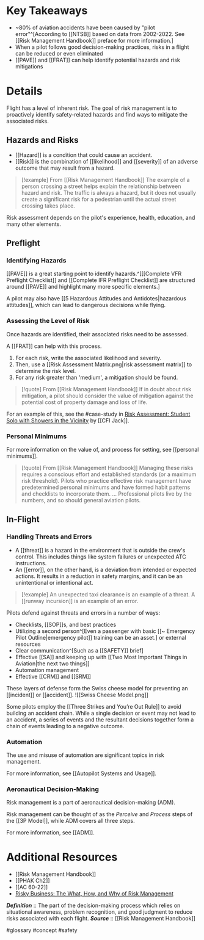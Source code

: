# Key Takeaways
- ~80% of aviation accidents have been caused by "pilot error"^[According to [[NTSB]] based on data from 2002-2022. See [[Risk Management Handbook]] preface for more information.]
- When a pilot follows good decision-making practices, risks in a flight can be reduced or even eliminated
- [[PAVE]] and [[FRAT]] can help identify potential hazards and risk mitigations

# Details
Flight has a level of inherent risk. The goal of risk management is to proactively identify safety-related hazards and find ways to mitigate the associated risks.

## Hazards and Risks
- [[Hazard]] is a condition that could cause an accident. 
- [[Risk]] is the combination of [[likelihood]] and [[severity]] of an adverse outcome that may result from a hazard.

> [!example] From [[Risk Management Handbook]]
> The example of a person crossing a street helps explain the relationship between hazard and risk. The traffic is always a hazard, but it does not usually create a significant risk for a pedestrian until the actual street crossing takes place.

Risk assessment depends on the pilot's experience, health, education, and many other elements.

## Preflight
### Identifying Hazards
[[PAVE]] is a great starting point to identify hazards.^[[[Complete VFR Preflight Checklist]] and [[Complete IFR Preflight Checklist]] are structured around [[PAVE]] and highlight many more specific elements.]

A pilot may also have [[5 Hazardous Attitudes and Antidotes|hazardous attitudes]], which can lead to dangerous decisions while flying.

### Assessing the Level of Risk
Once hazards are identified, their associated risks need to be assessed.

A [[FRAT]] can help with this process. 
1. For each risk, write the associated likelihood and severity. 
2. Then, use a [[Risk Assessment Matrix.png|risk assessment matrix]] to determine the risk level.
3. For any risk greater than 'medium', a mitigation should be found.

> [!quote] From [[Risk Management Handbook]]
> If in doubt about risk mitigation, a pilot should consider the value of mitigation against the potential cost of property damage and loss of life.

For an example of this, see the #case-study in [Risk Assessment: Student Solo with Showers in the Vicinity](https://cfijack.com/risk-assessment-student-solo-with-showers-in-the-vicinity/) by [[CFI Jack]].

### Personal Minimums
For more information on the value of, and process for setting, see [[personal minimums]].

> [!quote] From [[Risk Management Handbook]]
> Managing these risks requires a conscious effort and established standards (or a maximum risk threshold). Pilots who practice effective risk management have predetermined personal minimums and have formed habit patterns and checklists to incorporate them.
> ...
> Professional pilots live by the numbers, and so should general aviation pilots.

## In-Flight 
### Handling Threats and Errors
- A [[threat]] is a hazard in the environment that is outside the crew's control. This includes things like system failures or unexpected ATC instructions.
- An [[error]], on the other hand, is a deviation from intended or expected actions. It results in a reduction in safety margins, and it can be an unintentional or intentional act.

> [!example]
> An unexpected taxi clearance is an example of a threat. A [[runway incursion]] is an example of an error.

Pilots defend against threats and errors in a number of ways:
- Checklists, [[SOP]]s, and best practices
- Utilizing a second person^[Even a passenger with basic [[~ Emergency Pilot Outline|emergency pilot]] training can be an asset.] or external resources
- Clear communication^[Such as a [[SAFETY]] brief]
- Effective [[SA]] and keeping up with [[Two Most Important Things in Aviation|the next two things]]
- Automation management
- Effective [[CRM]] and [[SRM]]

These layers of defense form the Swiss cheese model for preventing an [[incident]] or [[accident]].
![[Swiss Cheese Model.png]]

Some pilots employ the [[Three Strikes and You’re Out Rule]] to avoid building an accident chain. While a single decision or event may not lead to an accident, a series of events and the resultant decisions together form a chain of events leading to a negative outcome.

### Automation
The use and misuse of automation are significant topics in risk management.

For more information, see [[Autopilot Systems and Usage]].

### Aeronautical Decision-Making
Risk management is a part of aeronautical decision-making (ADM). 

Risk management can be thought of as the *Perceive* and *Process* steps of the [[3P Model]], while ADM covers all three steps.

For more information, see [[ADM]].

# Additional Resources
- [[Risk Management Handbook]]
- [[PHAK Ch2]]
- [[AC 60-22]]
- [Risky Business: The What, How, and Why of Risk Management](https://express.adobe.com/page/4fzlCJCB98DPr/)


***Definition***    :: The part of the decision-making process which relies on situational awareness, problem recognition, and good judgment to reduce risks associated with each flight.
***Source***         :: [[Risk Management Handbook]]

#glossary #concept #safety 